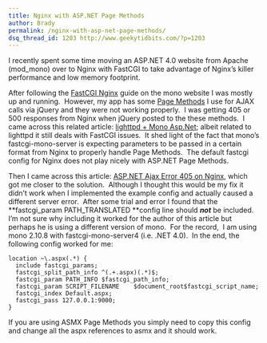 ```yaml
---
title: Nginx with ASP.NET Page Methods
author: Brady
permalink: /nginx-with-asp-net-page-methods/
dsq_thread_id: 1203 http://www.geekytidbits.com/?p=1203
---
```


I recently spent some time moving an ASP.NET 4.0 website from Apache (mod_mono) over to Nginx with FastCGI to take advantage of Nginx&#8217;s killer performance and low memory footprint.

After following the <a href="http://www.mono-project.com/FastCGI_Nginx" target="_blank">FastCGI Nginx</a> guide on the mono website I was mostly up and running.  However, my app has some <a href="http://encosia.com/using-jquery-to-directly-call-aspnet-ajax-page-methods/" target="_blank">Page Methods</a> I use for AJAX calls via jQuery and they were not working properly.  I was getting 405 or 500 responses from Nginx when jQuery posted to the these methods.  I came across this related article: <a href="http://florent.clairambault.fr/lighttpd-mono-asp-net-the-right-configuration" target="_blank">lighttpd + Mono Asp.Net</a>; albeit related to lighttpd it still deals with FastCGI issues.  It shed light of the fact that mono&#8217;s fastcgi-mono-server is expecting parameters to be passed in a certain format from Nginx to properly handle Page Methods.  The default fastcgi config for Nginx does not play nicely with ASP.NET Page Methods.

Then I came across this article: <a href="http://techcrawler.riedme.de/2011/02/14/asp-net-ajax-error-405-on-nginx/" target="_blank">ASP.NET Ajax Error 405 on Nginx</a>, which got me closer to the solution.  Although I thought this would be my fix it didn&#8217;t work when I implemented the example config and actually caused a different server error.  After some trial and error I found that the **fastcgi_param PATH_TRANSLATED **config line should **_not_** be included. I&#8217;m not sure why including it worked for the author of this article but perhaps he is using a different version of mono.  For the record,  I am using mono 2.10.8 with fastcgi-mono-server4 (i.e. .NET 4.0).  In the end, the following config worked for me:

```shell
location ~\.aspx(.*) {
  include fastcgi_params;
  fastcgi_split_path_info ^(.+.aspx)(.*)$;
  fastcgi_param PATH_INFO $fastcgi_path_info;
  fastcgi_param SCRIPT_FILENAME    $document_root$fastcgi_script_name;
  fastcgi_index Default.aspx;
  fastcgi_pass 127.0.0.1:9000;
}
```

If you are using ASMX Page Methods you simply need to copy this config and change all the aspx references to asmx and it should work.
